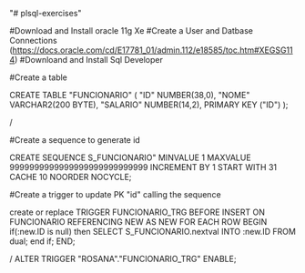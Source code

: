 "# plsql-exercises"  

#Download and Install oracle 11g Xe
#Create a User and Datbase Connections (https://docs.oracle.com/cd/E17781_01/admin.112/e18585/toc.htm#XEGSG114)
#Downloand and Install Sql Developer

#Create a table

  CREATE TABLE "FUNCIONARIO" 
   (	"ID" NUMBER(38,0), 
	    "NOME" VARCHAR2(200 BYTE), 
	    "SALARIO" NUMBER(14,2), 
	    PRIMARY KEY ("ID")
   );

/ 

#Create a sequence to generate id

CREATE SEQUENCE S_FUNCIONARIO"  MINVALUE 1 MAXVALUE 9999999999999999999999999999 INCREMENT BY 1 START WITH 31 CACHE 10 NOORDER  NOCYCLE;


#Create a trigger to update PK "id" calling the sequence

create or replace TRIGGER FUNCIONARIO_TRG
BEFORE INSERT ON  FUNCIONARIO
REFERENCING NEW AS NEW
FOR EACH ROW
BEGIN 
if(:new.ID is null) then SELECT S_FUNCIONARIO.nextval INTO :new.ID FROM dual; end if;
END;


/
ALTER TRIGGER "ROSANA"."FUNCIONARIO_TRG" ENABLE;
